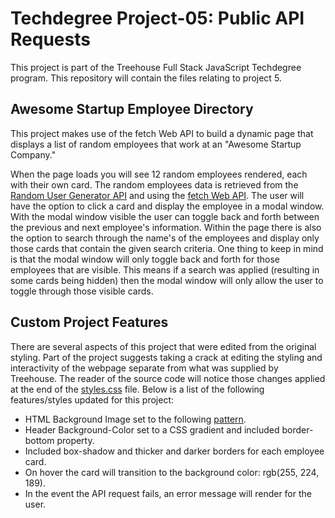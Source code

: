 # Techdegree Project-05: Public API Requests

This project is part of the Treehouse Full Stack JavaScript Techdegree program. This repository will contain the files relating to project 5.

## Awesome Startup Employee Directory

This project makes use of the fetch Web API to build a dynamic page that displays a list of random employees that work at an "Awesome Startup Company."

When the page loads you will see 12 random employees rendered, each with their own card. The random employees data is retrieved from the [Random User Generator API](https://randomuser.me/) and using the [fetch Web API](https://developer.mozilla.org/en-US/docs/Web/API/Fetch_API/Using_Fetch). The user will have the option to click a card and display the employee in a modal window. With the modal window visible the user can toggle back and forth between the previous and next employee's information. Within the page there is also the option to search through the name's of the employees and display only those cards that contain the given search criteria. One thing to keep in mind is that the modal window will only toggle back and forth for those employees that are visible. This means if a search was applied (resulting in some cards being hidden) then the modal window will only allow the user to toggle through those visible cards.

## Custom Project Features

There are several aspects of this project that were edited from the original styling. Part of the project suggests taking a crack at editing the styling and interactivity of the webpage separate from what was supplied by Treehouse. The reader of the source code will notice those changes applied at the end of the [styles.css](css/styles.css) file. Below is a list of the following features/styles updated for this project:

- HTML Background Image set to the following [pattern](images/pw_maze_white.png).
- Header Background-Color set to a CSS gradient and included border-bottom property.
- Included box-shadow and thicker and darker borders for each employee card.
- On hover the card will transition to the background color: rgb(255, 224, 189).
- In the event the API request fails, an error message will render for the user.
